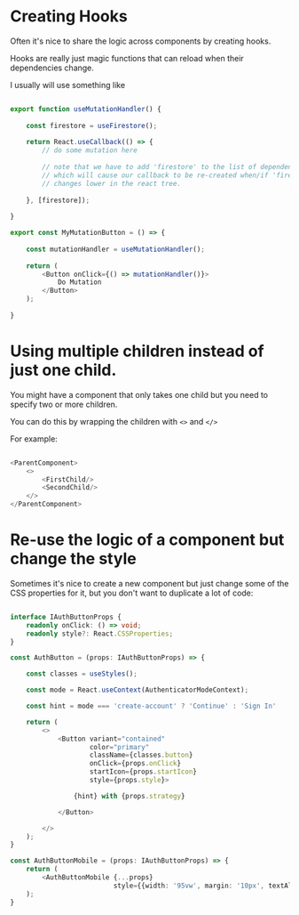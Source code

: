 # Creating Hooks

Often it's nice to share the logic across components by creating hooks.

Hooks are really just magic functions that can reload when their dependencies change.

I usually will use something like

```typescript jsx

export function useMutationHandler() {
    
    const firestore = useFirestore();
    
    return React.useCallback(() => {
        // do some mutation here
        
        // note that we have to add 'firestore' to the list of dependencies
        // which will cause our callback to be re-created when/if 'firestore' 
        // changes lower in the react tree.
        
    }, [firestore]);
    
}

export const MyMutationButton = () => {
    
    const mutationHandler = useMutationHandler();
    
    return (
        <Button onClick={() => mutationHandler()}>
            Do Mutation
        </Button>
    );
    
}
```


# Using multiple children instead of just one child.

You might have a component that only takes one child but you need to specify two or more children.

You can do this by wrapping the children with ```<>``` and ```</>```

For example:

```typescript jsx

<ParentComponent>
    <>
        <FirstChild/>
        <SecondChild/>
    </>
</ParentComponent>

```


# Re-use the logic of a component but change the style

Sometimes it's nice to create a new component but just change some of the CSS
properties for it, but you don't want to duplicate a lot of code:

```typescript jsx

interface IAuthButtonProps {
    readonly onClick: () => void;
    readonly style?: React.CSSProperties;
}

const AuthButton = (props: IAuthButtonProps) => {

    const classes = useStyles();

    const mode = React.useContext(AuthenticatorModeContext);

    const hint = mode === 'create-account' ? 'Continue' : 'Sign In'

    return (
        <>
            <Button variant="contained"
                    color="primary"
                    className={classes.button}
                    onClick={props.onClick}
                    startIcon={props.startIcon}
                    style={props.style}>

                {hint} with {props.strategy}

            </Button>

        </>
    );
}

const AuthButtonMobile = (props: IAuthButtonProps) => {
    return (
        <AuthButtonMobile {...props}
                          style={{width: '95vw', margin: '10px', textAlign: 'center'}}/>
    );
}
```
